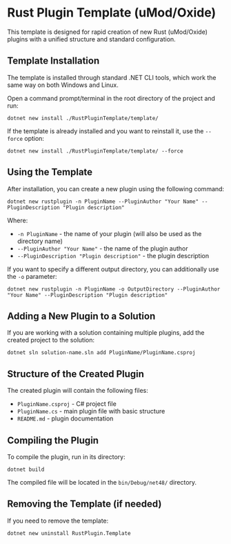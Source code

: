 # Rust Plugin Template (uMod/Oxide)

This template is designed for rapid creation of new Rust (uMod/Oxide) plugins with a unified structure and standard configuration.

## Template Installation

The template is installed through standard .NET CLI tools, which work the same way on both Windows and Linux.

Open a command prompt/terminal in the root directory of the project and run:

```
dotnet new install ./RustPluginTemplate/template/
```

If the template is already installed and you want to reinstall it, use the `--force` option:

```
dotnet new install ./RustPluginTemplate/template/ --force
```

## Using the Template

After installation, you can create a new plugin using the following command:

```
dotnet new rustplugin -n PluginName --PluginAuthor "Your Name" --PluginDescription "Plugin description"
```

Where:
- `-n PluginName` - the name of your plugin (will also be used as the directory name)
- `--PluginAuthor "Your Name"` - the name of the plugin author
- `--PluginDescription "Plugin description"` - the plugin description

If you want to specify a different output directory, you can additionally use the `-o` parameter:

```
dotnet new rustplugin -n PluginName -o OutputDirectory --PluginAuthor "Your Name" --PluginDescription "Plugin description"
```

## Adding a New Plugin to a Solution

If you are working with a solution containing multiple plugins, add the created project to the solution:

```
dotnet sln solution-name.sln add PluginName/PluginName.csproj
```

## Structure of the Created Plugin

The created plugin will contain the following files:
- `PluginName.csproj` - C# project file
- `PluginName.cs` - main plugin file with basic structure
- `README.md` - plugin documentation

## Compiling the Plugin

To compile the plugin, run in its directory:

```
dotnet build
```

The compiled file will be located in the `bin/Debug/net48/` directory.

## Removing the Template (if needed)

If you need to remove the template:

```
dotnet new uninstall RustPlugin.Template
``` 